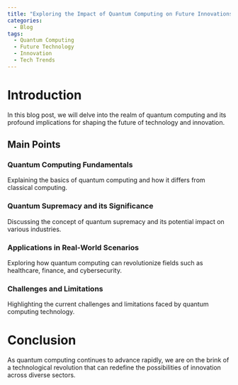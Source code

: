 ```yaml
---
title: "Exploring the Impact of Quantum Computing on Future Innovations"
categories:
  - Blog
tags:
  - Quantum Computing
  - Future Technology
  - Innovation
  - Tech Trends
---
```


# Introduction
In this blog post, we will delve into the realm of quantum computing and its profound implications for shaping the future of technology and innovation.

## Main Points
### Quantum Computing Fundamentals
Explaining the basics of quantum computing and how it differs from classical computing.

### Quantum Supremacy and its Significance
Discussing the concept of quantum supremacy and its potential impact on various industries.

### Applications in Real-World Scenarios
Exploring how quantum computing can revolutionize fields such as healthcare, finance, and cybersecurity.

### Challenges and Limitations
Highlighting the current challenges and limitations faced by quantum computing technology.

# Conclusion
As quantum computing continues to advance rapidly, we are on the brink of a technological revolution that can redefine the possibilities of innovation across diverse sectors.
